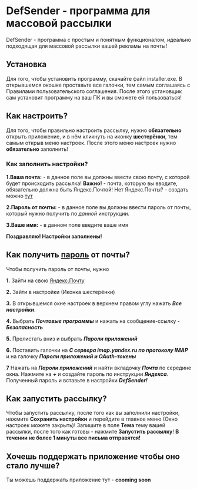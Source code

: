 # DefSender - программа для массовой рассылки
DefSender - программа с простым и понятным функционалом, идеально подходящая для массовой рассылки вашей рекламы на почты!

## Установка
Для того, чтобы установить программу, скачайте файл installer.exe. В открывшемся окошке проставьте все галочки, тем самым 
соглашаясь с Правилами пользовательского соглашения. После этого установщик сам установит программу на ваш ПК и вы сможете 
ей пользоваться!

## Как настроить?
Для того, чтобы правильно настроить рассылку, нужно **обязательно** открыть приложение, и в нём кликнуть на иконку **шестерёнки**, 
тем самым открыв меню настроек. После этого меню настроек нужно **обязательно** заполнить! 
### Как заполнить настройки?
**1.Ваша почта:** - в данное поле вы должны ввести свою почту, с которой будет происходить рассылка! **Важно!** - почта, которую 
вы вводите, обязательно должна быть Яндекс.Почтой! Нет Яндекс.Почты? - создать можно [тут](https://360.yandex.ru/mail/)

**2.Пароль от почты:** - в данное поле вы должны ввести пароль от почты, который нужно получить по _данной_ инструкции.

**3.Ваше имя:** - в данном поле введите ваше имя

**Поздравляю! Настройки заполнены!**

## Как получить [пароль](https://github.com/MiroshanToshan/Rassilka-mail-YANDEX-MAIL-/blob/main/README.md#как-заполнить-настройки) от почты?
Чтобы получить пароль от почты, нужно 

**1.** Зайти на свою [Яндекс.Почту](https://360.yandex.ru/mail/)

**2.** Зайти в настройки (Иконка шестерёнки)

**3.** В открывшемся окне настроек в верхнем правом углу нажать ***Все настройки***.

**4.** Выбрать ***Почтовые программы*** и нажать на сообщение-ссылку - ***Безопасность***

**5.** Пролистать вниз и выбрать ***Пароли приложений***

**6.** Поставить галочки на ***С сервера imap.yandex.ru по протоколу IMAP*** и на галочку ***Пароли приложений и OAuth-токены***

**7** Нажать на ***Пароли приложений*** и найти вкладочку ***Почта*** по середине окна. Нажмите на ***+*** и создайте пароль по инструкции ***Яндекса***.
Полученный пароль и вставьте в настройки ***DefSender!***

## Как запустить рассылку?

Чтобы запустить рассылку, после того как вы заполнили настройки, нажмите **Сохранить настройки** и перейдите в главное меню (Окно настроек можете закрыть)!
Запишите в поле **Тема** тему вашей рассылки, после того как готовы - нажмите **Запустить рассылку**!
**В течении не более 1 минуты все письма отправятся!**

## Хочешь поддержать приложение чтобы оно стало лучше?

Ты можешь поддержать приложение тут - **cooming soon**
